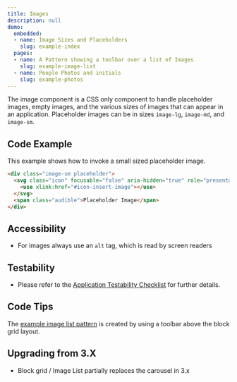 ```yaml
---
title: Images
description: null
demo:
  embedded:
  - name: Image Sizes and Placeholders
    slug: example-index
  pages:
  - name: A Pattern showing a toolbar over a list of Images
    slug: example-image-list
  - name: People Photos and initials
    slug: example-photos
---
```


The image component is a CSS only component to handle placeholder images, empty images, and the various sizes of images that can appear in an application. Placeholder images can be in sizes `image-lg`, `image-md`, and `image-sm`.

## Code Example

This example shows how to invoke a small sized placeholder image.

```html
<div class="image-sm placeholder">
  <svg class="icon" focusable="false" aria-hidden="true" role="presentation">
    <use xlink:href="#icon-insert-image"></use>
  </svg>
  <span class="audible">Placeholder Image</span>
</div>
```

## Accessibility

- For images always use an `alt` tag, which is read by screen readers

## Testability

- Please refer to the [Application Testability Checklist](https://design.infor.com/resources/application-testability-checklist) for further details.

## Code Tips

The [example image list pattern](https://design.infor.com/code/ids-enterprise/latest/demo/images/example-image-list?font=source-sans) is created by using a toolbar above the block grid layout.

## Upgrading from 3.X

- Block grid / Image List partially replaces the carousel in 3.x
